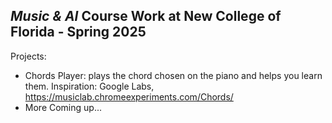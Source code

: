 ## *Music & AI* Course Work at New College of Florida - Spring 2025
Projects:
- Chords Player: plays the chord chosen on the piano and helps you learn them. Inspiration: Google Labs, https://musiclab.chromeexperiments.com/Chords/
- More Coming up...
